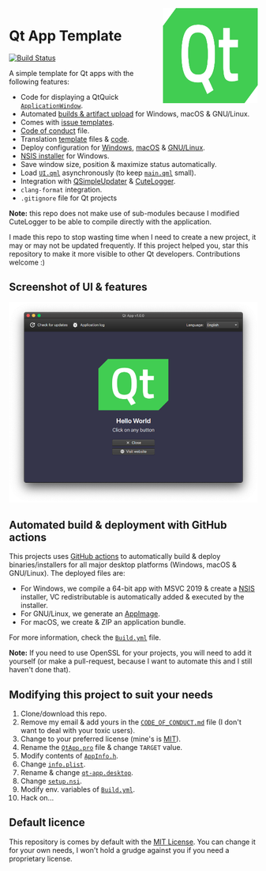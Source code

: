 <a href="#">
    <img width="192px" height="192px" src="doc/icon.svg" align="right" />
</a>

# Qt App Template

[![Build Status](https://github.com/alex-spataru/QtApp-Template/workflows/Build/badge.svg)](https://github.com/alex-spataru/QtApp-Template/actions)

A simple template for Qt apps with the following features:

- Code for displaying a QtQuick [`ApplicationWindow`](https://doc.qt.io/qt-5/qml-qtquick-controls2-applicationwindow.html).
- Automated [builds & artifact upload](https://github.com/alex-spataru/QtApp-Template/actions) for Windows, macOS & GNU/Linux.
- Comes with [issue templates](https://github.com/alex-spataru/QtApp-Template/issues/new/choose).
- [Code of conduct](CODE_OF_CONDUCT.md) file.
- Translation [template](assets/translations) files & [code](src/Translator.h).
- Deploy configuration for [Windows](deploy/windows), [macOS](deploy/macOS) & [GNU/Linux](deploy/linux).
- [NSIS installer](deploy/windows/nsis/setup.nsi) for Windows.
- Save window size, position & maximize status automatically.
- Load [`UI.qml`](assets/qml/UI.qml) asynchronously (to keep [`main.qml`](assets/qml/main.qml) small).
- Integration with [QSimpleUpdater](https://github.com/alex-spataru/QSimpleUpdater) & [CuteLogger](https://github.com/dept2/CuteLogger).
- `clang-format` integration.
- `.gitignore` file for Qt projects

**Note:** this repo does not make use of sub-modules because I modified CuteLogger to be able to compile directly with the application.

I made this repo to stop wasting time when I need to create a new project, it may or may not be updated frequently. If this project helped you, star this repository to make it more visible to other Qt developers. Contributions welcome :)

## Screenshot of UI & features

![Screenshot](doc/screenshot.png)

## Automated build & deployment with GitHub actions

This projects uses [GitHub actions](https://github.com/features/actions) to automatically build & deploy binaries/installers for all major desktop platforms (Windows, macOS & GNU/Linux). The deployed files are:

- For Windows, we compile a 64-bit app with MSVC 2019 & create a [NSIS](http://nsis.sourceforge.io) installer, VC redistributable is automatically added & executed by the installer.
- For GNU/Linux, we generate an [AppImage](http://appimage.org).
- For macOS, we create & ZIP an application bundle.

For more information, check the [`Build.yml`](.github/workflows/Build.yml) file.

**Note:** If you need to use OpenSSL for your projects, you will need to add it yourself (or make a pull-request, because I want to automate this and I still haven't done that).

## Modifying this project to suit your needs

1. Clone/download this repo.
2. Remove my email & add yours in the [`CODE_OF_CONDUCT.md`](CODE_OF_CONDUCT.md) file (I don't want to deal with your toxic users).
3. Change to your preferred license (mine's is [MIT](https://opensource.org/licenses/MIT)).
4. Rename the [`QtApp.pro`](QtApp.pro) file & change `TARGET` value.
5. Modify contents of [`AppInfo.h`](https://github.com/alex-spataru/QtApp-Template/blob/master/src/AppInfo.h).
6. Change [`info.plist`](deploy/macOS/info.plist).
7. Rename & change [`qt-app.desktop`](deploy/linux/qt-app.desktop).
8. Change [`setup.nsi`](deploy/windows/nsis/setup.nsi).
9. Modify env. variables of [`Build.yml`](.github/workflows/Build.yml).
10. Hack on...

## Default licence

This repository is comes by default with the [MIT License](LICENSE.md). You can change it for your own needs, I won't hold a grudge against you if you need a proprietary license.
